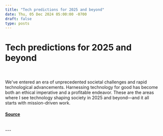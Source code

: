 ```yaml
---
title: "Tech predictions for 2025 and beyond"
date: Thu, 05 Dec 2024 05:00:00 -0700
draft: false
type: posts
---
```

# Tech predictions for 2025 and beyond

<br/>

<br/>
We've entered an era of unprecedented societal challenges and rapid technological advancements. Harnessing technology for good has become both an ethical imperative and a profitable endeavor. These are the areas where I see technology shaping society in 2025 and beyond—and it all starts with mission-driven work.

#### [Source](https://www.allthingsdistributed.com/2024/12/tech-predictions-for-2025-and-beyond.html?utm_campaign=inbound&utm_source=rss)

<br/>
---
